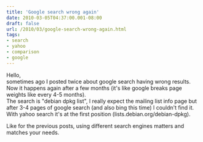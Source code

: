```yaml
---
title: 'Google search wrong again'
date: 2010-03-05T04:37:00.001-08:00
draft: false
url: /2010/03/google-search-wrong-again.html
tags: 
- search
- yahoo
- comparison
- google
---
```


Hello,  
sometimes ago I posted twice about google search having wrong results.  
Now it happens again after a few months (it's like google breaks page weights like every 4-5 months).  
The search is "debian dpkg list", I really expect the mailing list info page but after 3-4 pages of google search (and also bing this time) I couldn't find it. With yahoo search it's at the first position (lists.debian.org/debian-dpkg).  
  
Like for the previous posts, using different search engines matters and matches your needs.